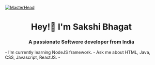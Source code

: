 [![MasterHead](https://user-images.githubusercontent.com/74038190/256977180-54fb7eef-b1e8-41dc-be97-57e4180b3b24.gif)](https://28saakshii08.io)
<h1 align="center">Hey!👋 I'm Sakshi Bhagat</h1>
<h3 align="center">  A passionate Softwere developer from India </h3>
- I'm currently learning NodeJS framework.
- Ask me about HTML, Java, CSS, Javascript, ReactJS.
- 




